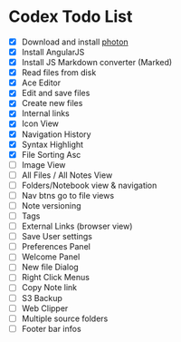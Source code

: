 # Codex Todo List

* [X] Download and install [photon](http://photonkit.com/components/)
* [X] Install AngularJS
* [X] Install JS Markdown converter (Marked)
* [X] Read files from disk
* [X] Ace Editor
* [X] Edit and save files
* [X] Create new files
* [X] Internal links
* [X] Icon View
* [X] Navigation History
* [X] Syntax Highlight
* [X] File Sorting Asc
* [ ] Image View
* [ ] All Files / All Notes View
* [ ] Folders/Notebook view & navigation
* [ ] Nav btns go to file views
* [ ] Note versioning
* [ ] Tags
* [ ] External Links (browser view)
* [ ] Save User settings
* [ ] Preferences Panel
* [ ] Welcome Panel
* [ ] New file Dialog
* [ ] Right Click Menus
* [ ] Copy Note link
* [ ] S3 Backup
* [ ] Web Clipper
* [ ] Multiple source folders
* [ ] Footer bar infos